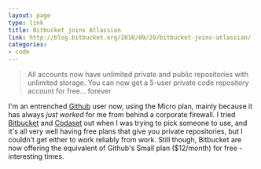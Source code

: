 ```yaml
---
layout: page
type: link
title: Bitbucket joins Atlassian
link: http://blog.bitbucket.org/2010/09/29/bitbucket-joins-atlassian/
categories: 
- code
---
```

> All accounts now have unlimited private and public repositories with unlimited storage. You can now get a 5-user private code repository account for free… forever

I'm an entrenched [Github](http://github.com) user now, using the Micro plan, mainly because it has always *just worked* for me from behind a corporate firewall. I tried [Bitbucket](http://bitbucket.org) and [Codaset](http://codaset.com/) out when I was trying to pick someone to use, and it's all very well having free plans that give you private repositories, but I couldn't get either to work reliably from work. Still though, Bitbucket are now offering the equivalent of Github's Small plan ($12/month) for free - interesting times.